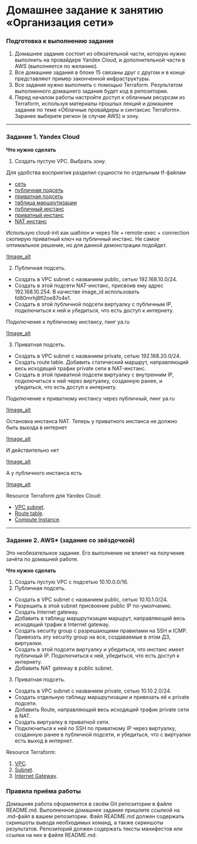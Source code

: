 # Домашнее задание к занятию «Организация сети»

### Подготовка к выполнению задания

1. Домашнее задание состоит из обязательной части, которую нужно выполнить на провайдере Yandex Cloud, и дополнительной части в AWS (выполняется по желанию). 
2. Все домашние задания в блоке 15 связаны друг с другом и в конце представляют пример законченной инфраструктуры.  
3. Все задания нужно выполнить с помощью Terraform. Результатом выполненного домашнего задания будет код в репозитории. 
4. Перед началом работы настройте доступ к облачным ресурсам из Terraform, используя материалы прошлых лекций и домашнее задание по теме «Облачные провайдеры и синтаксис Terraform». Заранее выберите регион (в случае AWS) и зону.

---
### Задание 1. Yandex Cloud 

**Что нужно сделать**

1. Создать пустую VPC. Выбрать зону.

Для удобства восприятия разделил сущности по отдельным tf-файлам

- [сеть](https://github.com/littlelucidlynx/clopro-homeworks/blob/main/15.1/vpc.tf)
- [публичная подсеть](https://github.com/littlelucidlynx/clopro-homeworks/blob/main/15.1/subnet_public.tf)
- [приватная подсеть](https://github.com/littlelucidlynx/clopro-homeworks/blob/main/15.1/subnet_private.tf)
- [таблица маршрутизации](https://github.com/littlelucidlynx/clopro-homeworks/blob/main/15.1/route_table.tf)
- [публичный инстанс](https://github.com/littlelucidlynx/clopro-homeworks/blob/main/15.1/compute_instance_public.tf)
- [приватный инстанс](https://github.com/littlelucidlynx/clopro-homeworks/blob/main/15.1/compute_instance_private.tf)
- [NAT инстанс](https://github.com/littlelucidlynx/clopro-homeworks/blob/main/15.1/compute_instance_nat.tf)

Использую cloud-init как шаблон и через file + remote-exec + connection скопирую приватный ключ на публичный инстанс. Не самое оптимальное решение, но для данной демонстрации подойдет.

[!Image_alt](https://github.com/littlelucidlynx/clopro-homeworks/blob/main/15.1/Screen/terraform_apply_yc_list.png)

2. Публичная подсеть.

 - Создать в VPC subnet с названием public, сетью 192.168.10.0/24.
 - Создать в этой подсети NAT-инстанс, присвоив ему адрес 192.168.10.254. В качестве image_id использовать fd80mrhj8fl2oe87o4e1.
 - Создать в этой публичной подсети виртуалку с публичным IP, подключиться к ней и убедиться, что есть доступ к интернету.

Подключение к публичному инстансу, пинг ya.ru

[!Image_alt](https://github.com/littlelucidlynx/clopro-homeworks/blob/main/15.1/Screen/public_ssh_ping.png)

3. Приватная подсеть.
 - Создать в VPC subnet с названием private, сетью 192.168.20.0/24.
 - Создать route table. Добавить статический маршрут, направляющий весь исходящий трафик private сети в NAT-инстанс.
 - Создать в этой приватной подсети виртуалку с внутренним IP, подключиться к ней через виртуалку, созданную ранее, и убедиться, что есть доступ к интернету.

Подключение к приватному инстансу через публичный, пинг ya.ru

[!Image_alt](https://github.com/littlelucidlynx/clopro-homeworks/blob/main/15.1/Screen/private_ssh_ping.png)

Остановка инстанса NAT. Теперь у приватного инстанса не должно быть выхода в интернет

[!Image_alt](https://github.com/littlelucidlynx/clopro-homeworks/blob/main/15.1/Screen/nat_stopped.png)

И действительно нет

[!Image_alt](https://github.com/littlelucidlynx/clopro-homeworks/blob/main/15.1/Screen/private_without_nat.png)

А у публичного инстанса есть

[!Image_alt](https://github.com/littlelucidlynx/clopro-homeworks/blob/main/15.1/Screen/public_without_nat.png)

Resource Terraform для Yandex Cloud:

- [VPC subnet](https://registry.terraform.io/providers/yandex-cloud/yandex/latest/docs/resources/vpc_subnet).
- [Route table](https://registry.terraform.io/providers/yandex-cloud/yandex/latest/docs/resources/vpc_route_table).
- [Compute Instance](https://registry.terraform.io/providers/yandex-cloud/yandex/latest/docs/resources/compute_instance).

---
### Задание 2. AWS* (задание со звёздочкой)

Это необязательное задание. Его выполнение не влияет на получение зачёта по домашней работе.

**Что нужно сделать**

1. Создать пустую VPC с подсетью 10.10.0.0/16.
2. Публичная подсеть.

 - Создать в VPC subnet с названием public, сетью 10.10.1.0/24.
 - Разрешить в этой subnet присвоение public IP по-умолчанию.
 - Создать Internet gateway.
 - Добавить в таблицу маршрутизации маршрут, направляющий весь исходящий трафик в Internet gateway.
 - Создать security group с разрешающими правилами на SSH и ICMP. Привязать эту security group на все, создаваемые в этом ДЗ, виртуалки.
 - Создать в этой подсети виртуалку и убедиться, что инстанс имеет публичный IP. Подключиться к ней, убедиться, что есть доступ к интернету.
 - Добавить NAT gateway в public subnet.
3. Приватная подсеть.
 - Создать в VPC subnet с названием private, сетью 10.10.2.0/24.
 - Создать отдельную таблицу маршрутизации и привязать её к private подсети.
 - Добавить Route, направляющий весь исходящий трафик private сети в NAT.
 - Создать виртуалку в приватной сети.
 - Подключиться к ней по SSH по приватному IP через виртуалку, созданную ранее в публичной подсети, и убедиться, что с виртуалки есть выход в интернет.

Resource Terraform:

1. [VPC](https://registry.terraform.io/providers/hashicorp/aws/latest/docs/resources/vpc).
1. [Subnet](https://registry.terraform.io/providers/hashicorp/aws/latest/docs/resources/subnet).
1. [Internet Gateway](https://registry.terraform.io/providers/hashicorp/aws/latest/docs/resources/internet_gateway).

### Правила приёма работы

Домашняя работа оформляется в своём Git репозитории в файле README.md. Выполненное домашнее задание пришлите ссылкой на .md-файл в вашем репозитории.
Файл README.md должен содержать скриншоты вывода необходимых команд, а также скриншоты результатов.
Репозиторий должен содержать тексты манифестов или ссылки на них в файле README.md.
